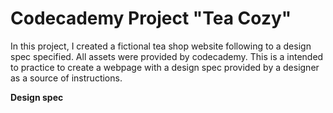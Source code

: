 # Codecademy Project "Tea Cozy"

In this project, I created a fictional tea shop website following to a design spec specified.
All assets were provided by codecademy.
This is a intended to practice to create a webpage with a design spec provided by a designer as a source of instructions.

**Design spec**
<img src="https://content.codecademy.com/courses/freelance-1/unit-4/img-tea-cozy-redline.jpg" alt="">
